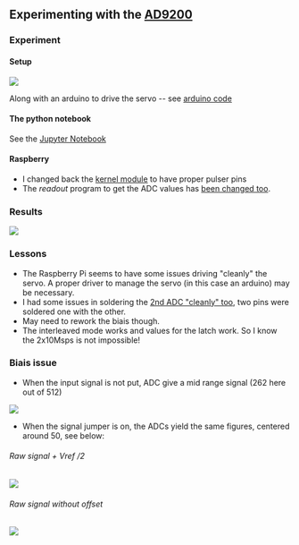 ## Experimenting with the [AD9200](/elmo/)

### Experiment

#### Setup

![](/elmo/data/arduino/setup.png)

Along with an arduino to drive the servo -- see [arduino code](/elmo/data/arduino/arduino.ino)

#### The python notebook

See the [Jupyter Notebook](/elmo/data/arduino/20170611-arduino.ipynb)

#### Raspberry

* I changed back the [kernel module](/elmo/data/arduino/scope.c) to have proper pulser pins
* The _readout_ program to get the ADC values has [been changed too](/elmo/data/arduino/read.cpp).

### Results

![](/elmo/data/arduino/AD9200.png)

### Lessons

* The Raspberry Pi seems to have some issues driving "cleanly" the servo. A proper driver to manage the servo (in this case an arduino) may be necessary.
* I had some issues in soldering the [2nd ADC "cleanly" too](/elmo/data/20170609-NewADC-v3.ipynb), two pins were soldered one with the other. 
* May need to rework the biais though.
* The interleaved mode works and values for the latch work. So I know the 2x10Msps is not impossible! 

### Biais issue

* When the input signal is not put, ADC give a mid range signal (262 here out of 512)

![](/elmo/data/arduino/HalfVref.png)

* When the signal jumper is on, the ADCs yield the same figures, centered around 50, see below: 

###### Raw signal + Vref /2 

![](/elmo/data/arduino/RawSignalPlusHalf.png)

###### Raw signal without offset

![](/elmo/data/arduino/RawSignalZeroHalf.png)

